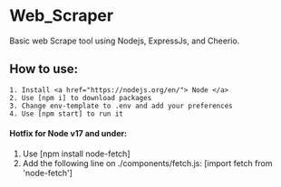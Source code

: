 # Web_Scraper
Basic web Scrape tool using Nodejs, ExpressJs, and Cheerio.

## How to use:
    1. Install <a href="https://nodejs.org/en/"> Node </a>
    2. Use [npm i] to download packages
    3. Change env-template to .env and add your preferences
    4. Use [npm start] to run it

#### Hotfix for Node v17 and under: 
1. Use [npm install node-fetch]
2. Add the following line on ./components/fetch.js: [import fetch from       'node-fetch']